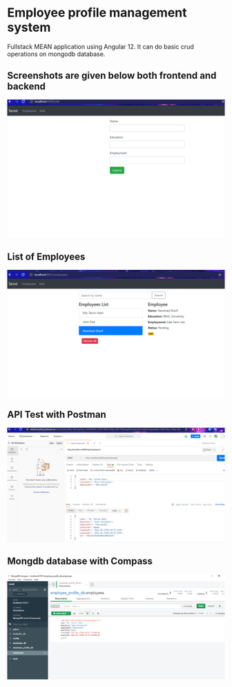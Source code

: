 # Employee profile management system

Fullstack MEAN application using Angular 12.
It can do basic crud operations on mongodb database.

## Screenshots are given below both frontend and backend

![add](img1.png)

## List of Employees
![list](img2.png)

## API Test with Postman
![postman](img3.png)

## Mongdb database with Compass
![mongodb](img4.png)